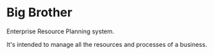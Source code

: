 # Big Brother

Enterprise Resource Planning system.

It's intended to manage all the resources and processes of a business.
